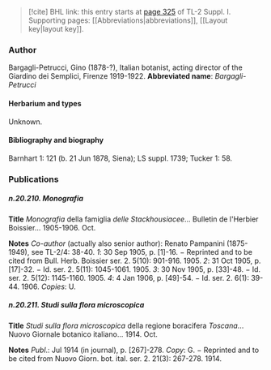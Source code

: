 > [!cite] BHL link: this entry starts at [page 325](https://www.biodiversitylibrary.org/page/33265052) of TL-2 Suppl. I.
> Supporting pages: [[Abbreviations|abbreviations]], [[Layout key|layout key]].

### Author

Bargagli-Petrucci, Gino (1878-?), Italian botanist, acting director of the Giardino dei Semplici, Firenze 1919-1922. 
**Abbreviated name**: *Bargagli-Petrucci*

#### Herbarium and types

Unknown.

#### Bibliography and biography

Barnhart 1: 121 (b. 21 Jun 1878, Siena); LS suppl. 1739; Tucker 1: 58.

### Publications

##### n.20.210. Monografia

**Title**
*Monografia* della famiglia *delle Stackhousiacee*... Bulletin de l'Herbier Boissier... 1905-1906. Oct.

**Notes**
*Co-author* (actually also senior author): Renato Pampanini (1875-1949), see TL-2/4: 38-40.
*1*: 30 Sep 1905, p. \[1\]-16. − Reprinted and to be cited from Bull. Herb. Boissier ser. 2. 5(10): 901-916. 1905.
*2*: 31 Oct 1905, p. \[17\]-32. − Id. ser. 2. 5(11): 1045-1061. 1905.
*3*: 30 Nov 1905, p. \[33\]-48. − Id. ser. 2. 5(12): 1145-1160. 1905.
*4*: 4 Jan 1906, p. \[49\]-54. − Id. ser. 2. 6(1): 39-44. 1906.
*Copies*: U.

##### n.20.211. Studi sulla flora microscopica

**Title**
*Studi sulla flora microscopica* della regione boracifera *Toscana*... Nuovo Giornale botanico italiano... 1914. Oct.

**Notes**
*Publ*.: Jul 1914 (in journal), p. \[267\]-278. *Copy*: G. − Reprinted and to be cited from Nuovo Giorn. bot. ital. ser. 2. 21(3): 267-278. 1914.

